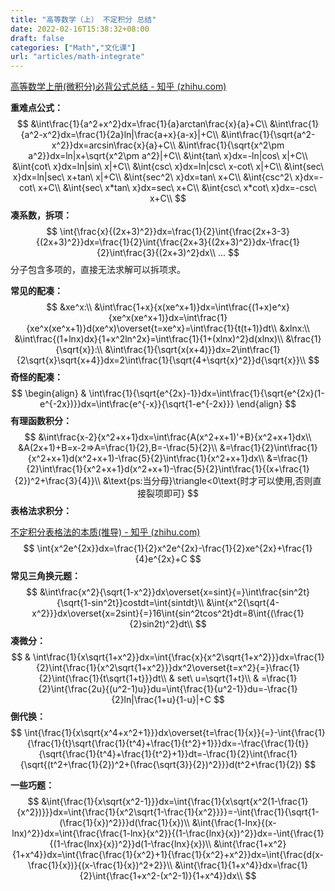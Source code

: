 ```yaml
---
title: "高等数学（上） 不定积分 总结"
date: 2022-02-16T15:38:32+08:00
draft: false
categories: ["Math","文化课"]
url: "articles/math-integrate"
---
```




[高等数学上册(微积分)必背公式总结 - 知乎 (zhihu.com)](https://zhuanlan.zhihu.com/p/106252437)

**重难点公式：**
$$
&\int\frac{1}{a^2+x^2}dx=\frac{1}{a}arctan\frac{x}{a}+C\\
&\int\frac{1}{a^2-x^2}dx=\frac{1}{2a}ln|\frac{a+x}{a-x}|+C\\
&\int\frac{1}{\sqrt{a^2-x^2}}dx=arcsin\frac{x}{a}+C\\
&\int\frac{1}{\sqrt{x^2\pm a^2}}dx=ln|x+\sqrt{x^2\pm a^2}|+C\\
&\int{tan\ x}dx=-ln|cos\ x|+C\\
&\int{cot\ x}dx=ln|sin\ x|+C\\
&\int{csc\ x}dx=ln|csc\ x-cot\ x|+C\\
&\int{sec\ x}dx=ln|sec\ x+tan\ x|+C\\
&\int{sec^2\ x}dx=tan\ x+C\\
&\int{csc^2\ x}dx=-cot\ x+C\\
&\int{sec\ x*tan\ x}dx=sec\ x+C\\
&\int{csc\ x*cot\ x}dx=-csc\ x+C\\
$$
**凑系数，拆项：**
$$
\int{\frac{x}{(2x+3)^2}}dx=\frac{1}{2}\int{\frac{2x+3-3}{(2x+3)^2}}dx=\frac{1}{2}\int{\frac{2x+3}{(2x+3)^2}}dx-\frac{1}{2}\int\frac{3}{(2x+3)^2}dx\\
...
$$
分子包含多项的，直接无法求解可以拆项求。

**常见的配凑：**
$$
&xe^x:\\
&\int\frac{1+x}{x(xe^x+1)}dx=\int\frac{(1+x)e^x}{xe^x(xe^x+1)}dx=\int\frac{1}{xe^x(xe^x+1)}d(xe^x)\overset{t=xe^x}=\int\frac{1}{t(t+1)}dt\\
&xlnx:\\
&\int\frac{(1+lnx)dx}{1+x^2ln^2x}=\int\frac{1}{1+(xlnx)^2}d(xlnx)\\
&\frac{1}{\sqrt{x}}:\\
&\int\frac{1}{\sqrt{x(x+4)}}dx=2\int\frac{1}{2\sqrt{x}\sqrt{x+4}}dx=2\int\frac{1}{\sqrt{4+\sqrt{x}^2}}d{\sqrt{x}}\\
$$
**奇怪的配凑：**
$$
\begin{align}
& \int\frac{1}{\sqrt{e^{2x}-1}}dx=\int\frac{1}{\sqrt{e^{2x}(1-e^{-2x})}}dx=\int\frac{e^{-x}}{\sqrt{1-e^{-2x}}}
\end{align}
$$
**有理函数积分：**
$$
&\int\frac{x-2}{x^2+x+1}dx=\int\frac{A(x^2+x+1)'+B}{x^2+x+1}dx\\
&A(2x+1)+B=x-2=>A=\frac{1}{2},B=-\frac{5}{2}\\
&=\frac{1}{2}\int\frac{1}{x^2+x+1}d(x^2+x+1)-\frac{5}{2}\int\frac{1}{x^2+x+1}dx\\
&=\frac{1}{2}\int\frac{1}{x^2+x+1}d(x^2+x+1)-\frac{5}{2}\int\frac{1}{(x+\frac{1}{2})^2+\frac{3}{4}}\\
&\text{ps:当分母}\triangle<0\text{时才可以使用,否则直接裂项即可}
$$
**表格法求积分：**

[不定积分表格法的本质(推导) - 知乎 (zhihu.com)](https://zhuanlan.zhihu.com/p/391888816)
$$
\int{x^2e^{2x}}dx=\frac{1}{2}x^2e^{2x}-\frac{1}{2}xe^{2x}+\frac{1}{4}e^{2x}+C
$$
**常见三角换元题：**
$$
&\int\frac{x^2}{\sqrt{1-x^2}}dx\overset{x=sint}{=}\int\frac{sin^2t}{\sqrt{1-sin^2t}}costdt=\int{sintdt}\\
&\int{x^2{\sqrt{4-x^2}}}dx\overset{x=2sint}{=}16\int{sin^2tcos^2t}dt=8\int{(\frac{1}{2}sin2t)^2}dt\\
$$
**凑微分：**
$$
& \int\frac{1}{x\sqrt{1+x^2}}dx=\int{\frac{x}{x^2\sqrt{1+x^2}}}dx=\frac{1}{2}\int{\frac{1}{x^2\sqrt{1+x^2}}}dx^2\overset{t=x^2}{=}\frac{1}{2}\int{\frac{1}{t\sqrt{1+t}}}dt\\
& set\ u=\sqrt{1+t}\\
& =\frac{1}{2}\int{\frac{2u}{(u^2-1)u}}du=\int{\frac{1}{u^2-1}}du=-\frac{1}{2}ln|\frac{1+u}{1-u}|+C
$$
**倒代换：**
$$
\int{\frac{1}{x\sqrt{x^4+x^2+1}}}dx\overset{t=\frac{1}{x}}{=}-\int{\frac{1}{\frac{1}{t}\sqrt{\frac{1}{t^4}+\frac{1}{t^2}+1}}}dx=-\frac{\frac{1}{t}}{\sqrt{\frac{1}{t^4}+\frac{1}{t^2}+1}}dt=-\frac{1}{2}\int{\frac{1}{\sqrt{(t^2+\frac{1}{2})^2+(\frac{\sqrt{3}}{2})^2}}}d(t^2+\frac{1}{2})
$$


**一些巧题：**
$$
&\int{\frac{1}{x\sqrt{x^2-1}}}dx=\int{\frac{1}{x\sqrt{x^2(1-\frac{1}{x^2})}}}dx=\int{\frac{1}{x^2\sqrt{1-\frac{1}{x^2}}}}=-\int{\frac{1}{\sqrt{1-(\frac{1}{x})^2}}}d(\frac{1}{x})\\
&\int{\frac{1-lnx}{(x-lnx)^2}}dx=\int{\frac{\frac{1-lnx}{x^2}}{(1-\frac{lnx}{x})^2}}dx=-\int{\frac{1}{(1-\frac{lnx}{x})^2}}d(1-\frac{lnx}{x})\\
&\int{\frac{1+x^2}{1+x^4}}dx=\int{\frac{\frac{1}{x^2}+1}{\frac{1}{x^2}+x^2}}dx=\int{\frac{d(x-\frac{1}{x})}{(x-\frac{1}{x})^2+2}}\\
&\int{\frac{1}{1+x^4}}dx=\frac{1}{2}\int{\frac{1+x^2-(x^2-1)}{1+x^4}}dx\\
$$
